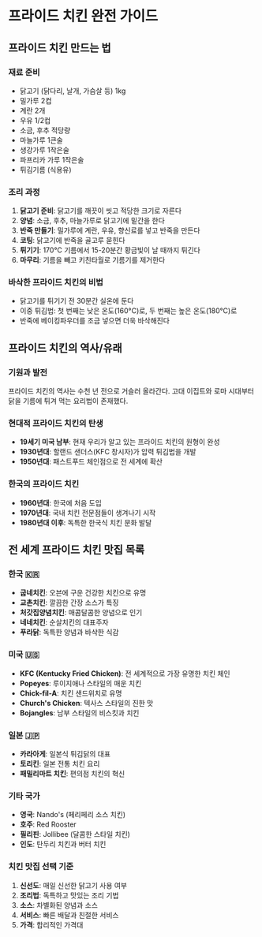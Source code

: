 # 프라이드 치킨 완전 가이드

## 프라이드 치킨 만드는 법

### 재료 준비
- 닭고기 (닭다리, 날개, 가슴살 등) 1kg
- 밀가루 2컵
- 계란 2개
- 우유 1/2컵
- 소금, 후추 적당량
- 마늘가루 1큰술
- 생강가루 1작은술
- 파프리카 가루 1작은술
- 튀김기름 (식용유)

### 조리 과정
1. **닭고기 준비**: 닭고기를 깨끗이 씻고 적당한 크기로 자른다
2. **양념**: 소금, 후추, 마늘가루로 닭고기에 밑간을 한다
3. **반죽 만들기**: 밀가루에 계란, 우유, 향신료를 넣고 반죽을 만든다
4. **코팅**: 닭고기에 반죽을 골고루 묻힌다
5. **튀기기**: 170°C 기름에서 15-20분간 황금빛이 날 때까지 튀긴다
6. **마무리**: 기름을 빼고 키친타월로 기름기를 제거한다

### 바삭한 프라이드 치킨의 비법
- 닭고기를 튀기기 전 30분간 실온에 둔다
- 이중 튀김법: 첫 번째는 낮은 온도(160°C)로, 두 번째는 높은 온도(180°C)로
- 반죽에 베이킹파우더를 조금 넣으면 더욱 바삭해진다

## 프라이드 치킨의 역사/유래

### 기원과 발전
프라이드 치킨의 역사는 수천 년 전으로 거슬러 올라간다. 고대 이집트와 로마 시대부터 닭을 기름에 튀겨 먹는 요리법이 존재했다.

### 현대적 프라이드 치킨의 탄생
- **19세기 미국 남부**: 현재 우리가 알고 있는 프라이드 치킨의 원형이 완성
- **1930년대**: 할랜드 샌더스(KFC 창시자)가 압력 튀김법을 개발
- **1950년대**: 패스트푸드 체인점으로 전 세계에 확산

### 한국의 프라이드 치킨
- **1960년대**: 한국에 처음 도입
- **1970년대**: 국내 치킨 전문점들이 생겨나기 시작
- **1980년대 이후**: 독특한 한국식 치킨 문화 발달

## 전 세계 프라이드 치킨 맛집 목록

### 한국 🇰🇷
- **굽네치킨**: 오븐에 구운 건강한 치킨으로 유명
- **교촌치킨**: 깔끔한 간장 소스가 특징
- **처갓집양념치킨**: 매콤달콤한 양념으로 인기
- **네네치킨**: 순살치킨의 대표주자
- **푸라닭**: 독특한 양념과 바삭한 식감

### 미국 🇺🇸
- **KFC (Kentucky Fried Chicken)**: 전 세계적으로 가장 유명한 치킨 체인
- **Popeyes**: 루이지애나 스타일의 매운 치킨
- **Chick-fil-A**: 치킨 샌드위치로 유명
- **Church's Chicken**: 텍사스 스타일의 진한 맛
- **Bojangles**: 남부 스타일의 비스킷과 치킨

### 일본 🇯🇵
- **카라아게**: 일본식 튀김닭의 대표
- **토리킨**: 일본 전통 치킨 요리
- **패밀리마트 치킨**: 편의점 치킨의 혁신

### 기타 국가
- **영국**: Nando's (페리페리 소스 치킨)
- **호주**: Red Rooster
- **필리핀**: Jollibee (달콤한 스타일 치킨)
- **인도**: 탄두리 치킨과 버터 치킨

### 치킨 맛집 선택 기준
1. **신선도**: 매일 신선한 닭고기 사용 여부
2. **조리법**: 독특하고 맛있는 조리 기법
3. **소스**: 차별화된 양념과 소스
4. **서비스**: 빠른 배달과 친절한 서비스
5. **가격**: 합리적인 가격대

